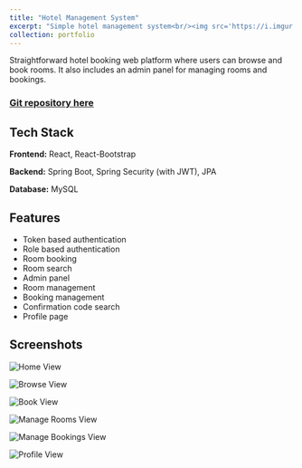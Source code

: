 ```yaml
---
title: "Hotel Management System"
excerpt: "Simple hotel management system<br/><img src='https://i.imgur.com/L6zv3RI.png' style='width:650px;'>"
collection: portfolio
---
```


Straightforward hotel booking web platform where users can browse and book rooms. It also includes an admin panel for managing rooms and bookings.

### [Git repository here](https://github.com/FilipeDevs/hotelBookingApp)

## Tech Stack

**Frontend:** React, React-Bootstrap

**Backend:** Spring Boot, Spring Security (with JWT), JPA

**Database:** MySQL

## Features

- Token based authentication
- Role based authentication
- Room booking
- Room search
- Admin panel
- Room management
- Booking management
- Confirmation code search
- Profile page

## Screenshots

![Home View](https://i.imgur.com/L6zv3RI.png)

![Browse View](https://i.imgur.com/gvp8KLG.png)

![Book View](https://i.imgur.com/VLrT7yo.png)

![Manage Rooms View](https://i.imgur.com/IsDXME4.png)

![Manage Bookings View](https://i.imgur.com/rSSowKD.png)

![Profile View](https://i.imgur.com/3iTYb9K.png)

